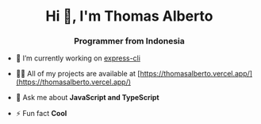 <h1 align="center">Hi 👋, I'm Thomas Alberto</h1>
<h3 align="center">Programmer from Indonesia</h3>

- 🔭 I’m currently working on [express-cli](https://github.com/xRiot45/express-cli)

- 👨‍💻 All of my projects are available at [https://thomasalberto.vercel.app/](https://thomasalberto.vercel.app/)

- 💬 Ask me about **JavaScript and TypeScript**

- ⚡ Fun fact **Cool**

